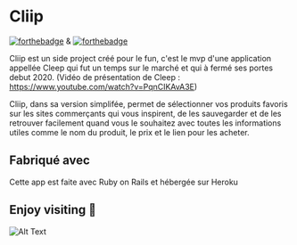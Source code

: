 # Cliip

[![forthebadge](https://forthebadge.com/images/badges/made-with-ruby.svg)](https://forthebadge.com) & [![forthebadge](https://forthebadge.com/images/badges/built-with-love.svg)](https://forthebadge.com)

Cliip est un side project créé pour le fun, c'est le mvp d'une application appellée Cleep qui fut un temps sur le marché et qui à fermé ses portes debut 2020.
(Vidéo de présentation de Cleep : https://www.youtube.com/watch?v=PqnCIKAvA3E)

Cliip, dans sa version simplifée, permet de sélectionner vos produits favoris sur les sites commerçants qui vous inspirent, de les sauvegarder et de les retrouver facilement quand vous le souhaitez avec toutes les informations utiles comme le nom du produit, le prix et le lien pour les acheter.

## Fabriqué avec

Cette app est faite avec Ruby on Rails et hébergée sur Heroku

## Enjoy visiting 🚀

![Alt Text](https://media.giphy.com/media/vFKqnCdLPNOKc/giphy.gif)

